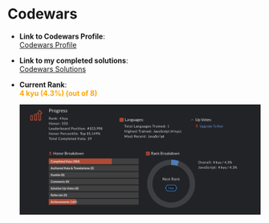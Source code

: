 # Codewars  

- **Link to Codewars Profile**:  
  [Codewars Profile](https://www.codewars.com/users/OleHendrix)

- **Link to my completed solutions**:  
  [Codewars Solutions](https://www.codewars.com/users/OleHendrix/completed_solutions)  

- **Current Rank**:  
  <span style="color:orange; font-weight:bold;">4 kyu (4.3%) (out of 8)</span>

  ![Stats](CodeWars-Stats.png)

